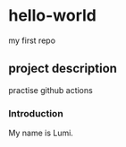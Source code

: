 # hello-world
my first repo
## project description
practise github actions

### Introduction
My name is Lumi.
